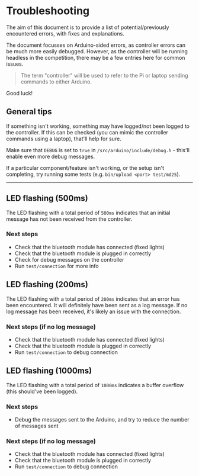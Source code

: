 
# Troubleshooting

The aim of this document is to provide a list of potential/previously encountered errors, with fixes and explanations.

The document focusses on Arduino-sided errors, as controller errors can be much more easily debugged. However, as the controller will be running headless in the competition, there may be a few entries here for common issues.

> The term "controller" will be used to refer to the Pi or laptop sending commands to either Arduino.

Good luck!

## General tips

If something isn't working, something may have logged/not been logged to the controller.
If this can be checked (you can mimic the controller commands using a laptop), that'll help for sure.

Make sure that `DEBUG` is set to `true` in `/src/arduino/include/debug.h` - this'll enable even more debug messages.

If a particular component/feature isn't working, or the setup isn't completing, try running some tests (e.g. `bin/upload <port> test/md25`).

---

## LED flashing (500ms)

The LED flashing with a total period of `500ms` indicates that an initial message has not been received from the controller.

### Next steps

* Check that the bluetooth module has connected (fixed lights)
* Check that the bluetooth module is plugged in correctly
* Check for debug messages on the controller
* Run `test/connection` for more info

## LED flashing (200ms)

The LED flashing with a total period of `200ms` indicates that an error has been encountered. It will definitely have been sent as a log message. If no log message has been received, it's likely an issue with the connection.

### Next steps (if no log message)

* Check that the bluetooth module has connected (fixed lights)
* Check that the bluetooth module is plugged in correctly
* Run `test/connection` to debug connection

## LED flashing (1000ms)

The LED flashing with a total period of `1000ms` indicates a buffer overflow (this should've been logged).

### Next steps

* Debug the messages sent to the Arduino, and try to reduce the number of messages sent

### Next steps (if no log message)

* Check that the bluetooth module has connected (fixed lights)
* Check that the bluetooth module is plugged in correctly
* Run `test/connection` to debug connection
